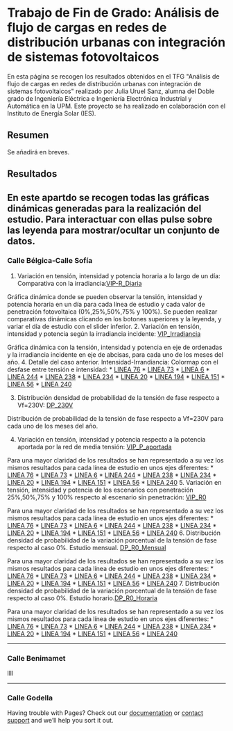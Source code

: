 # Trabajo de Fin de Grado: Análisis de flujo de cargas en redes de distribución urbanas con integración de sistemas fotovoltaicos
En esta página se recogen los resultados obtenidos en el TFG "Análisis de flujo de cargas en redes de distribución urbanas con integración de sistemas fotovoltaicos" realizado por Julia Uruel Sanz, alumna del Doble grado de Ingeniería Eléctrica e Ingeniería Electrónica Industrial y Automática en la UPM. Este proyecto se ha realizado en colaboración con el Instituto de Energía Solar (IES).

## Resumen
Se añadirá en breves. 

## Resultados
En este apartdo se recogen todas las gráficas dinámicas generadas para la realización del estudio. Para interactuar con ellas pulse sobre las leyenda para mostrar/ocultar un conjunto de datos.
---
### Calle Bélgica-Calle Sofía
1. Variación en tensión, intensidad y potencia horaria a lo largo de un día: Comparativa con la irradiancia:[VIP-R_Diaria](https://juliauru.github.io/Datos_Belgica/Curva_diaria_1.html)

Gráfica dinámica donde se pueden observar la tensión, intensidad y potencia horaria en un día para cada línea de estudio y cada valor de penetración fotovoltaica (0%,25%,50%,75% y 100%). Se pueden realizar comparativas dinámicas clicando en los botones superiores y la leyenda, y variar el día de estudio con el slider inferior. 
2. Variación en tensión, intensidad y potencia según la irradiancia incidente: [VIP_Irradiancia](https://juliauru.github.io/Datos_Belgica/VIP_anual_TY_2.html)

Gráfica dinámica con la tensión, intensidad y potencia en eje de ordenadas y la irradiancia incidente en eje de abcisas, para cada uno de los meses del año.
4. Detalle del caso anterior. Intensidad-Irrandiancia: Colormap con el desfase entre tensión e intensidad: 
    * [LINEA 76](https://juliauru.github.io/Datos_Belgica/Iangle_9/Ia_line76.html)
    * [LINEA 73](https://juliauru.github.io/Datos_Belgica/Iangle_9/Ia_line73.html)
    * [LINEA 6](https://juliauru.github.io/Datos_Belgica/Iangle_9/Ia_line6.html)
    * [LINEA 244](https://juliauru.github.io/Datos_Belgica/Iangle_9/Ia_line244.html)
    * [LINEA 238](https://juliauru.github.io/Datos_Belgica/Iangle_9/Ia_line238.html)
    * [LINEA 234](https://juliauru.github.io/Datos_Belgica/Iangle_9/Ia_line234.html)
    * [LINEA 20](https://juliauru.github.io/Datos_Belgica/Iangle_9/Ia_line20.html)
    * [LINEA 194](https://juliauru.github.io/Datos_Belgica/Iangle_9/Ia_line194.html)
    * [LINEA 151](https://juliauru.github.io/Datos_Belgica/Iangle_9/Ia_line151.html)
    * [LINEA 56](https://juliauru.github.io/Datos_Belgica/Iangle_9/Ia_line56.html)
    * [LINEA 240](https://juliauru.github.io/Datos_Belgica/Iangle_9/Ia_line240.html)
 
3. Distribución densidad de probabilidad de la tensión de fase respecto a Vf=230V: [DP_230V](https://juliauru.github.io/Datos_Belgica/Densidad_Probabilidad_3.html)

Distribución de probabilidad de la tensión de fase respecto a Vf=230V para cada uno de los meses del año. 
 
4. Variación en tensión, intensidad y potencia respecto a la potencia aportada por la red de media tensión: [VIP_P_aportada](https://juliauru.github.io/Datos_Belgica/VIP_anual_CG_4.html)

Para una mayor claridad de los resultados se han representado a su vez los mismos resultados para cada línea de estudio en unos ejes diferentes:
    * [LINEA 76](https://juliauru.github.io/Datos_Belgica/R_Autoconsumo_4/CG_line76.html)
    * [LINEA 73](https://juliauru.github.io/Datos_Belgica/R_Autoconsumo_4/CG_line73.html)
    * [LINEA 6](https://juliauru.github.io/Datos_Belgica/R_Autoconsumo_4/CG_line6.html)
    * [LINEA 244](https://juliauru.github.io/Datos_Belgica/R_Autoconsumo_4/CG_line244.html)
    * [LINEA 238](https://juliauru.github.io/Datos_Belgica/R_Autoconsumo_4/CG_line238.html)
    * [LINEA 234](https://juliauru.github.io/Datos_Belgica/R_Autoconsumo_4/CG_line234.html)
    * [LINEA 20](https://juliauru.github.io/Datos_Belgica/R_Autoconsumo_4/CG_line20.html)
    * [LINEA 194](https://juliauru.github.io/Datos_Belgica/R_Autoconsumo_4/CG_line194.html)
    * [LINEA 151](https://juliauru.github.io/Datos_Belgica/R_Autoconsumo_4/CG_line151.html)
    * [LINEA 56](https://juliauru.github.io/Datos_Belgica/R_Autoconsumo_4/CG_line56.html)
    * [LINEA 240](https://juliauru.github.io/Datos_Belgica/R_Autoconsumo_4/CG_line240.html)
5. Variación en tensión, intensidad y potencia de los escenarios con penetración 25%,50%,75% y 100% respecto al escenario sin penetración: [ VIP_R0](https://juliauru.github.io/Datos_Belgica/VIP_anual_R_0_5.html)

Para una mayor claridad de los resultados se han representado a su vez los mismos resultados para cada línea de estudio en unos ejes diferentes:
    * [LINEA 76](https://juliauru.github.io/Datos_Belgica/R0_5/R0_line76.html)
    * [LINEA 73](https://juliauru.github.io/Datos_Belgica/R0_5/R0_line73.html)
    * [LINEA 6](https://juliauru.github.io/Datos_Belgica/R0_5/R0_line6.html)
    * [LINEA 244](https://juliauru.github.io/Datos_Belgica/R0_5/R0_line244.html)
    * [LINEA 238](https://juliauru.github.io/Datos_Belgica/R0_5/R0_line238.html)
    * [LINEA 234](https://juliauru.github.io/Datos_Belgica/R0_5/R0_line234.html)
    * [LINEA 20](https://juliauru.github.io/Datos_Belgica/R0_5/R0_line20.html)
    * [LINEA 194](https://juliauru.github.io/Datos_Belgica/R0_5/R0_line194.html)
    * [LINEA 151](https://juliauru.github.io/Datos_Belgica/R0_5/R0_line151.html)
    * [LINEA 56](https://juliauru.github.io/Datos_Belgica/R0_5/R0_line56.html)
    * [LINEA 240](https://juliauru.github.io/Datos_Belgica/R0_5/R0_line240.html)
6. Distribución densidad de probabilidad de la variación porcentual de la tensión de fase respecto al caso 0%. Estudio mensual. [DP_R0_Mensual](https://juliauru.github.io/Datos_Belgica/R0_VIP_6.html)

Para una mayor claridad de los resultados se han representado a su vez los mismos resultados para cada línea de estudio en unos ejes diferentes:
    * [LINEA 76](https://juliauru.github.io/Datos_Belgica/R0_VIP_6/R0_line76.html)
    * [LINEA 73](https://juliauru.github.io/Datos_Belgica/R0_VIP_6/R0_line73.html)
    * [LINEA 6](https://juliauru.github.io/Datos_Belgica/R0_VIP_6/R0_line6.html)
    * [LINEA 244](https://juliauru.github.io/Datos_Belgica/R0_VIP_6/R0_line244.html)
    * [LINEA 238](https://juliauru.github.io/Datos_Belgica/R0_VIP_6/R0_line238.html)
    * [LINEA 234](https://juliauru.github.io/Datos_Belgica/R0_VIP_6/R0_line234.html)
    * [LINEA 20](https://juliauru.github.io/Datos_Belgica/R0_VIP_6/R0_line20.html)
    * [LINEA 194](https://juliauru.github.io/Datos_Belgica/R0_VIP_6/R0_line194.html)
    * [LINEA 151](https://juliauru.github.io/Datos_Belgica/R0_VIP_6/R0_line151.html)
    * [LINEA 56](https://juliauru.github.io/Datos_Belgica/R0_VIP_6/R0_line56.html)
    * [LINEA 240](https://juliauru.github.io/Datos_Belgica/R0_VIP_6/R0_line240.html)
 7. Distribución densidad de probabilidad de la variación porcentual de la tensión de fase respecto al caso 0%. Estudio horario.[DP_R0_Horaria](https://juliauru.github.io/Datos_Belgica/R0_VIP_h_8.html)

Para una mayor claridad de los resultados se han representado a su vez los mismos resultados para cada línea de estudio en unos ejes diferentes:
    * [LINEA 76](https://juliauru.github.io/Datos_Belgica/R0_VIP_h_8/R0_h_line76.html)
    * [LINEA 73](https://juliauru.github.io/Datos_Belgica/R0_VIP_h_8/R0_h_line73.html)
    * [LINEA 6](https://juliauru.github.io/Datos_Belgica/R0_VIP_h_8/R0_h_line6.html)
    * [LINEA 244](https://juliauru.github.io/Datos_Belgica/R0_VIP_h_8/R0_h_line244.html)
    * [LINEA 238](https://juliauru.github.io/Datos_Belgica/R0_VIP_h_8/R0_h_line238.html)
    * [LINEA 234](https://juliauru.github.io/Datos_Belgica/R0_VIP_h_8/R0_h_line234.html)
    * [LINEA 20](https://juliauru.github.io/Datos_Belgica/R0_VIP_h_8/R0_h_line20.html)
    * [LINEA 194](https://juliauru.github.io/Datos_Belgica/R0_VIP_h_8/R0_h_line194.html)
    * [LINEA 151](https://juliauru.github.io/Datos_Belgica/R0_VIP_h_8/R0_h_line151.html)
    * [LINEA 56](https://juliauru.github.io/Datos_Belgica/R0_VIP_h_8/R0_h_line56.html)
    * [LINEA 240](https://juliauru.github.io/Datos_Belgica/R0_VIP_h_8/R0_h_line240.html)
 

---
### Calle Benimamet

llll

---

### Calle Godella

Having trouble with Pages? Check out our [documentation](https://help.github.com/categories/github-pages-basics/) or [contact support](https://github.com/contact) and we’ll help you sort it out.

